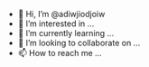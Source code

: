- 👋 Hi, I’m @adiwjiodjoiw
- 👀 I’m interested in ...
- 🌱 I’m currently learning ...
- 💞️ I’m looking to collaborate on ...
- 📫 How to reach me ...

<!---
adiwjiodjoiw/adiwjiodjoiw is a ✨ special ✨ repository because its `README.md` (this file) appears on your GitHub profile.
You can click the Preview link to take a look at your changes.
--->
